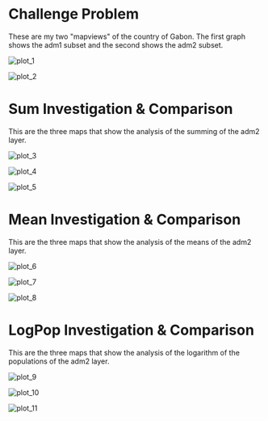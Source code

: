 # Challenge Problem
These are my two "mapviews" of the country of Gabon.  The first graph shows the adm1 subset and the second shows the adm2 subset.

![plot_1](adm1_mapView.png)

![plot_2](adm2_mapView.png)


# Sum Investigation & Comparison
This are the three maps that show the analysis of the summing of the adm2 layer.

![plot_3](plot_populationSums.png)

![plot_4](plot_diffSums.png)

![plot_5](3D_diffSums.png)


# Mean Investigation & Comparison
This are the three maps that show the analysis of the means of the adm2 layer.

![plot_6](plot_populationMeans.png)

![plot_7](plot_diffMeans.png)

![plot_8](3D_diffMeans.png)

# LogPop Investigation & Comparison
This are the three maps that show the analysis of the logarithm of the populations of the adm2 layer.

![plot_9](plot_populationLogpop.png)

![plot_10](plot_diffLogpop.png)

![plot_11](3D_diffLogpop.png)
